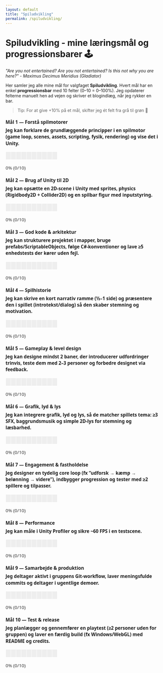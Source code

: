 ```yaml
---
layout: default
title: "Spiludvikling"
permalink: /spiludvikling/
---
```


# Spiludvikling - mine læringsmål og progressionsbarer 🕹️

*"Are you not entertained? Are you not entertained? Is this not why you are here?" - Maximus Decimus Meridius (Gladiator)*

Her samler jeg alle mine mål for valgfaget **Spiludvikling**. Hvert mål har en enkel **progressionsbar** med 10 felter (0–10 = 0–100%). Jeg opdaterer felterne manuelt hen ad vejen og skriver et blogindlæg, når jeg rykker en bar.

> Tip: For at give +10% på et mål, skifter jeg ét felt fra grå til grøn 🎯

<style>
/* Minimal, side-lokal stil til XP-barer */
.xp { font: 600 0.95rem/1.4 system-ui, sans-serif; margin: 1.25rem 0; }
.xp .label { margin-bottom: .35rem; }
.xp table { border-collapse: collapse; width: 100%; max-width: 720px; }
.xp td { width: 10%; height: 26px; background: #eee; border: 1px solid #fff; }
.xp td.filled { background: #22c55e; }  /* grøn = “optjent XP” */
.xp .meta { opacity: .85; font-weight: 500; margin-top: .35rem; }
</style>

<!-- SÅDAN BRUGER DU EN BAR:
     - Læg "class='filled'" på så mange <td> som du vil (0–10).
     - Opdatér teksten i .meta (fx “30% (3/10)”).
     - Du kan også fjerne/tilføje farve-klasserne ovenfor pr. mål.  -->

<!-- 1) FORSTÅ SPILMOTORER -->
<div class="xp game-engine">
  <div class="label">Mål 1 — Forstå spilmotorer</div>
  <div class="desc">Jeg kan forklare de grundlæggende principper i en spilmotor (game loop, scenes, assets, scripting, fysik, rendering) og vise det i Unity.</div>
  <table><tr>
    <td class=""></td><td class=""></td><td class=""></td><td class=""></td><td class=""></td>
    <td class=""></td><td class=""></td><td class=""></td><td class=""></td><td class=""></td>
  </tr></table>
  <div class="meta">0% (0/10)</div>
</div>

<!-- 2) BRUG AF UNITY TIL 2D -->
<div class="xp unity2d">
  <div class="label">Mål 2 — Brug af Unity til 2D</div>
  <div class="desc">Jeg kan opsætte en 2D-scene i Unity med sprites, physics (Rigidbody2D + Collider2D) og en spilbar figur med inputstyring.</div>
  <table><tr>
    <td class=""></td><td class=""></td><td class=""></td><td class=""></td><td class=""></td>
    <td class=""></td><td class=""></td><td class=""></td><td class=""></td><td class=""></td>
  </tr></table>
  <div class="meta">0% (0/10)</div>
</div>

<!-- 3) GOD KODE & ARKITEKTUR -->
<div class="xp arch">
  <div class="label">Mål 3 — God kode & arkitektur</div>
  <div class="desc">Jeg kan strukturere projektet i mapper, bruge prefabs/ScriptableObjects, følge C#-konventioner og lave ≥5 enhedstests der kører uden fejl.</div>
  <table><tr>
    <td class=""></td><td class=""></td><td class=""></td><td class=""></td><td class=""></td>
    <td class=""></td><td class=""></td><td class=""></td><td class=""></td><td class=""></td>
  </tr></table>
  <div class="meta">0% (0/10)</div>
</div>

<!-- 4) SPILHISTORIE -->
<div class="xp story">
  <div class="label">Mål 4 — Spilhistorie</div>
  <div class="desc">Jeg kan skrive en kort narrativ ramme (½–1 side) og præsentere den i spillet (introtekst/dialog) så den skaber stemning og motivation.</div>
  <table><tr>
    <td class=""></td><td class=""></td><td class=""></td><td class=""></td><td class=""></td>
    <td class=""></td><td class=""></td><td class=""></td><td class=""></td><td class=""></td>
  </tr></table>
  <div class="meta">0% (0/10)</div>
</div>

<!-- 5) GAMEPLAY & LEVEL DESIGN -->
<div class="xp level">
  <div class="label">Mål 5 — Gameplay & level design</div>
  <div class="desc">Jeg kan designe mindst 2 baner, der introducerer udfordringer trinvis, teste dem med 2–3 personer og forbedre designet via feedback.</div>
  <table><tr>
    <td class=""></td><td class=""></td><td class=""></td><td class=""></td><td class=""></td>
    <td class=""></td><td class=""></td><td class=""></td><td class=""></td><td class=""></td>
  </tr></table>
  <div class="meta">0% (0/10)</div>
</div>

<!-- 6) GRAFIK, LYD & LYS -->
<div class="xp av">
  <div class="label">Mål 6 — Grafik, lyd & lys</div>
  <div class="desc">Jeg kan integrere grafik, lyd og lys, så de matcher spillets tema: ≥3 SFX, baggrundsmusik og simple 2D-lys for stemning og læsbarhed.</div>
  <table><tr>
    <td class=""></td><td class=""></td><td class=""></td><td class=""></td><td class=""></td>
    <td class=""></td><td class=""></td><td class=""></td><td class=""></td><td class=""></td>
  </tr></table>
  <div class="meta">0% (0/10)</div>
</div>

<!-- 7) ENGAGEMENT & FASTHOLDELSE -->
<div class="xp engage">
  <div class="label">Mål 7 — Engagement & fastholdelse</div>
  <div class="desc">Jeg designer en tydelig core loop (fx “udforsk → kæmp → belønning → videre”), indbygger progression og tester med ≥2 spillere og tilpasser.</div>
  <table><tr>
    <td class=""></td><td class=""></td><td class=""></td><td class=""></td><td class=""></td>
    <td class=""></td><td class=""></td><td class=""></td><td class=""></td><td class=""></td>
  </tr></table>
  <div class="meta">0% (0/10)</div>
</div>

<!-- 8) PERFORMANCE -->
<div class="xp perf">
  <div class="label">Mål 8 — Performance</div>
  <div class="desc">Jeg kan måle i Unity Profiler og sikre ~60 FPS i en testscene.</div>
  <table><tr>
    <td class=""></td><td class=""></td><td class=""></td><td class=""></td><td class=""></td>
    <td class=""></td><td class=""></td><td class=""></td><td class=""></td><td class=""></td>
  </tr></table>
  <div class="meta">0% (0/10)</div>
</div>

<!-- 9) SAMARBEJDE & PRODUKTION -->
<div class="xp collab">
  <div class="label">Mål 9 — Samarbejde & produktion</div>
  <div class="desc">Jeg deltager aktivt i gruppens Git-workflow, laver meningsfulde commits og deltager i ugentlige demoer.</div>
  <table><tr>
    <td class=""></td><td class=""></td><td class=""></td><td class=""></td><td class=""></td>
    <td class=""></td><td class=""></td><td class=""></td><td class=""></td><td class=""></td>
  </tr></table>
  <div class="meta">0% (0/10)</div>
</div>

<!-- 10) TEST & RELEASE -->
<div class="xp release">
  <div class="label">Mål 10 — Test & release</div>
  <div class="desc">Jeg planlægger og gennemfører en playtest (≥2 personer uden for gruppen) og laver en færdig build (fx Windows/WebGL) med README og credits.</div>
  <table><tr>
    <td class=""></td><td class=""></td><td class=""></td><td class=""></td><td class=""></td>
    <td class=""></td><td class=""></td><td class=""></td><td class=""></td><td class=""></td>
  </tr></table>
  <div class="meta">0% (0/10)</div>
</div>
